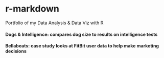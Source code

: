 # r-markdown
Portfolio of my Data Analysis &amp; Data Viz with R


#### Dogs & Intelligence: compares dog size to results on intelligence tests

#### Bellabeats: case study looks at FitBit user data to help make marketing decisions
